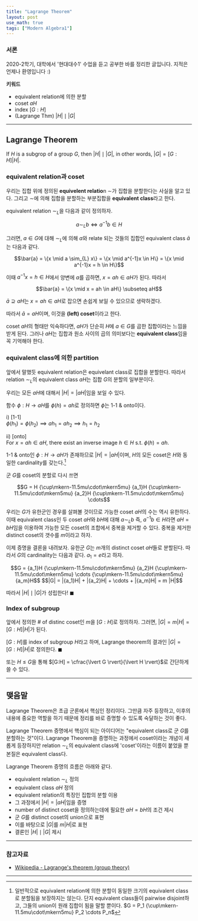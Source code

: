 ```yaml
---
title: "Lagrange Theorem"
layout: post
use_math: true
tags: ["Modern Algebra1"]
---
```


### 서론
2020-2학기, 대학에서 '현대대수1' 수업을 듣고 공부한 바를 정리한 글입니다. 지적은 언제나 환영입니다 :)

**키워드**
- equivalent relation에 의한 분할
- coset $aH$
- index $[G:H]$
- (Lagrange Thm) $\lvert H \rvert \mid \lvert G \rvert$

<hr>

## Lagrange Theorem

<div class="statement" markdown="1">

If $H$ is a subgrop of a group $G$, then $\lvert H \rvert \mid \lvert G \rvert$, in other words, $\lvert G \rvert = [G:H] \lvert H \rvert$. 

</div>

### equivalent relation과 coset
우리는 집합 위에 정의된 **equivelent relatio**n $\sim$가 집합을 분할한다는 사실을 알고 있다. 그리고 $\sim$에 의해 집합을 분할하는 부분집합을 **equivalent class**라고 한다.

equivalent relation $\sim_{L}$을 다음과 같이 정의하자. 

$$
a \sim_{L} b \iff a^{-1}b \in H
$$

그러면, $a \in G$에 대해 $\sim_{L}$에 의해 $a$와 relate 되는 것들의 집합인 equivalent class $\bar{a}$는 다음과 같다.

<div style="text-align: center;">
$$\bar{a} = \{x \mid a \sim_{L} x\} = \{x \mid a^{-1}x \in H\} = \{x \mid a^{-1}x = h \in H\}$$
</div>

이때 $a^{-1}x = h \in H$에서 양변에 $a$를 곱하면, $x = ah \in aH$가 된다. 따라서

<div style="text-align: center;">
$$\bar{a} = \{x \mid x = ah \in aH\} \subseteq aH$$
</div>

$\bar{a} \supseteq aH$는 $x = ah \in aH$로 잡으면 손쉽게 보일 수 있으므로 생략하겠다.

따라서 $\bar{a} = aH$이며, 이것을 **(left) coset**이라고 한다.

coset $aH$의 형태만 익숙하다면, $aH$가 단순히 $H$에 $a \in G$를 곱한 집합이라는 느낌을 받게 된다. 그러나 $aH$는 집합과 원소 사이의 곱의 의미보다는 **equivalent class**임을 꼭 기억해야 한다.

### equivalent class에 의한 partition
앞에서 말했듯 equivalent relation은 equivelant class로 집합을 분할한다. 따라서 relation $\sim_{L}$의 equivalent class $aH$는 집합 $G$의 분할의 일부분이다.

우리는 모든 $aH$에 대해서 $\lvert H \rvert = \lvert aH \rvert$임을 보일 수 있다.

함수 $\phi : H \rightarrow aH$를 $\phi(h) = ah$로 정의하면 $\phi$는 1-1 & onto이다.

i) [1-1] <br>
$\phi(h_1) = \phi(h_2) \implies ah_1 = ah_2 \implies h_1 = h_2$

ii) [onto] <br>
For $x = ah \in aH$, there exist an inverse image $h \in H$ s.t. $\phi(h)=ah$.

1-1 & onto인 $\phi : H \rightarrow aH$가 존재하므로 $\lvert H \rvert = \lvert aH \rvert$이며, $H$의 모든 coset은 $H$와 동일한 cardinality를 갖는다.[^1]

군 $G$를 coset의 분할로 다시 쓰면

<div style="text-align: center;">
$$G = H {\cup\mkern-11.5mu\cdot\mkern5mu} {a_1}H {\cup\mkern-11.5mu\cdot\mkern5mu} {a_2}H {\cup\mkern-11.5mu\cdot\mkern5mu} \cdots$$
</div>

우리는 $G$가 유한군인 경우를 살펴볼 것이므로 가능한 coset $aH$의 수는 역시 유한하다. 이때 equivalent class인 두 coset $aH$와 $bH$에 대해 $a \sim_{L} b$ 즉, $a^{-1}b \in H$라면 $aH = bH$임을 이용하여 가능한 모든 coset의 조합에서 중복을 제거할 수 있다. 중복을 제거한 distinct coset의 갯수를 $m$이라고 하자.

이제 증명을 결론을 내려보자. 유한군 $G$는 $m$개의 distinct coset $aH$들로 분할된다. 따라서 $G$의 cardinality는 다음과 같다. $a_1 = e$라고 하자.

<div style="text-align: center;">
$$G = {a_1}H {\cup\mkern-11.5mu\cdot\mkern5mu} {a_2}H {\cup\mkern-11.5mu\cdot\mkern5mu} \cdots {\cup\mkern-11.5mu\cdot\mkern5mu} {a_m}H$$
$$|G| = |{a_1}H| + |{a_2}H| + \cdots + |{a_m}H| = m |H|$$
</div>

따라서 $\lvert H \rvert \mid \lvert G \rvert$가 성립한다! $\blacksquare$

### Index of subgroup
앞에서 정의한 # of distinc coset인 $m$을 $[G:H]$로 정의하자. 그러면, $\lvert G \rvert = m \lvert H \rvert = [G:H] \lvert H \rvert$가 된다.

$[G:H]$를 index of subgroup $H$라고 하며, Lagrange theorem의 결과인 $\lvert G \rvert = [G:H] \lvert H \rvert$로 정의한다. $\blacksquare$

또는 $H \leq G$을 통해 $[G:H] = \cfrac{\lvert G \rvert}{\lvert H \rvert}$로 간단하게 쓸 수 있다.

<hr>

## 맺음말
Lagrange Theorem은 초급 군론에서 핵심인 정리이다. 그만큼 자주 등장하고, 이후의 내용에 중요한 역할을 하기 때문에 정리를 바로 증명할 수 있도록 숙달하는 것이 좋다.

Lagrange Theorem 증명에서 핵심이 되는 아이디어는 "equivalent class로 군 $G$를 분할하는 것"이다. Lagrange Theorem을 증명하는 과정에서 coset이라는 개념이 새롭게 등장하지만 relation $\sim_{L}$의 equivalent class에 'coset'이라는 이름이 붙었을 뿐 본질은 equivalent class다.

Lagrange Theorem 증명의 흐름은 아래와 같다.
- equivalent relation $\sim_{L}$ 정의
- equivalent class $aH$ 정의
- equivalent relation의 특징인 집합의 분할 이용
- 그 과정에서 $\lvert H \rvert = \lvert aH \rvert$임을 증명
- number of distinct coset을 정의하는데에 필요한 $aH = bH$의 조건 제시
- 군 $G$를 distinct coset의 union으로 표현
- 이를 바탕으로 $\lvert G \rvert$를 $m\lvert H \rvert$로 표현
- 결론인 $\lvert H \rvert \mid \lvert G \rvert$ 제시

<hr>

### 참고자료
- [Wikipedia - Lagrange's theorem (group theory)](https://en.wikipedia.org/wiki/Lagrange%27s_theorem_(group_theory))

<hr>

[^1]: 일반적으로 equivalent relation에 의한 분할이 동일한 크기의 equivalent class로 분할됨을 보장하지는 않는다. 단지 equivalent class들이 pairwise disjoint하고, 그들의 union이 원래 집합이 됨을 말할 뿐이다. $G = P_1 {\cup\mkern-11.5mu\cdot\mkern5mu} P_2 \cdots P_n$
